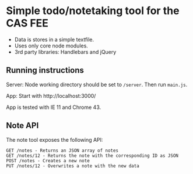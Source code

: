 # Simple todo/notetaking tool for the CAS FEE

* Data is stores in a simple textfile.
* Uses only core node modules.
* 3rd party libraries: Handlebars and jQuery


## Running instructions

Server:
Node working directory should be set to `/server`. Then run `main.js`.

App:
Start with http://localhost:3000/

App is tested with IE 11 and Chrome 43.


## Note API

The note tool exposes the following API:

    GET /notes - Returns an JSON array of notes 
    GET /notes/12 - Returns the note with the corresponding ID as JSON
    POST /notes - Creates a new note
    PUT /notes/12 - Overwrites a note with the new data

